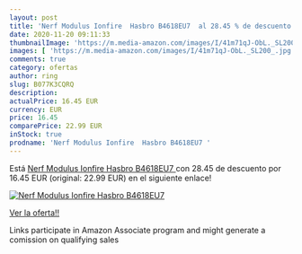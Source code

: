 ```yaml
---
layout: post
title: 'Nerf Modulus Ionfire  Hasbro B4618EU7  al 28.45 % de descuento'
date: 2020-11-20 09:11:33
thumbnailImage: 'https://m.media-amazon.com/images/I/41m71qJ-ObL._SL200_.jpg'
images: [ 'https://m.media-amazon.com/images/I/41m71qJ-ObL._SL200_.jpg' ]
comments: true
category: ofertas
author: ring
slug: B077K3CQRQ
description:
actualPrice: 16.45 EUR
currency: EUR
price: 16.45
comparePrice: 22.99 EUR
inStock: true
prodname: 'Nerf Modulus Ionfire  Hasbro B4618EU7 '
---
```


Está [Nerf Modulus Ionfire  Hasbro B4618EU7 ](https://www.amazon.es/dp/B077K3CQRQ/?tag=tolees-21) con 28.45 de descuento por 16.45 EUR (original: 22.99 EUR) en el siguiente enlace!

[![Nerf Modulus Ionfire  Hasbro B4618EU7 ](https://m.media-amazon.com/images/I/41m71qJ-ObL._SL200_.jpg)](https://www.amazon.es/dp/B077K3CQRQ/?tag=tolees-21)

[Ver la oferta!!](https://www.amazon.es/dp/B077K3CQRQ/?tag=tolees-21)

Links participate in Amazon Associate program and might generate a comission on qualifying sales



